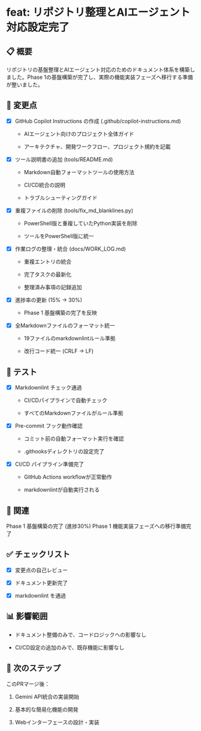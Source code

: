 # feat: リポジトリ整理とAIエージェント対応設定完了

## 📋 概要

リポジトリの基盤整理とAIエージェント対応のためのドキュメント体系を構築しました。Phase 1の基盤構築が完了し、実際の機能実装フェーズへ移行する準備が整いました。

## 🔧 変更点

- [x] GitHub Copilot Instructions の作成 (.github/copilot-instructions.md)

  - AIエージェント向けのプロジェクト全体ガイド

  - アーキテクチャ、開発ワークフロー、プロジェクト規約を記載

- [x] ツール説明書の追加 (tools/README.md)

  - Markdown自動フォーマットツールの使用方法

  - CI/CD統合の説明

  - トラブルシューティングガイド

- [x] 重複ファイルの削除 (tools/fix_md_blanklines.py)

  - PowerShell版と重複していたPython実装を削除

  - ツールをPowerShell版に統一

- [x] 作業ログの整理・統合 (docs/WORK_LOG.md)

  - 重複エントリの統合

  - 完了タスクの最新化

  - 整理済み事項の記録追加

- [x] 進捗率の更新 (15% → 30%)

  - Phase 1 基盤構築の完了を反映

- [x] 全Markdownファイルのフォーマット統一

  - 19ファイルのmarkdownlintルール準拠

  - 改行コード統一 (CRLF → LF)

## 🧪 テスト

- [x] Markdownlint チェック通過

  - CI/CDパイプラインで自動チェック

  - すべてのMarkdownファイルがルール準拠

- [x] Pre-commit フック動作確認

  - コミット前の自動フォーマット実行を確認

  - .githooksディレクトリの設定完了

- [x] CI/CD パイプライン準備完了

  - GitHub Actions workflowが正常動作

  - markdownlintが自動実行される

## 🔗 関連

Phase 1 基盤構築の完了 (進捗30%)
Phase 1 機能実装フェーズへの移行準備完了

## ✅ チェックリスト

- [x] 変更点の自己レビュー

- [x] ドキュメント更新完了

- [x] markdownlint を通過

## 📊 影響範囲

- ドキュメント整備のみで、コードロジックへの影響なし

- CI/CD設定の追加のみで、既存機能に影響なし

## 🎯 次のステップ

このPRマージ後：

1. Gemini API統合の実装開始

2. 基本的な簡易化機能の開発

3. Webインターフェースの設計・実装
